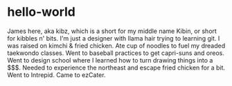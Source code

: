 # hello-world
James here, aka kibz, which is a short for my middle name Kibin, or short for kibbles n' bits.
I'm just a designer with llama hair trying to learning git.
I was raised on kimchi & fried chicken.
Ate cup of noodles to fuel my dreaded taekwondo classes.
Went to baseball practices to get capri-suns and oreos.
Went to design school where I learned how to turn drawing things into a $$$.
Needed to experience the northeast and escape fried chicken for a bit.
Went to Intrepid. 
Came to ezCater. 
